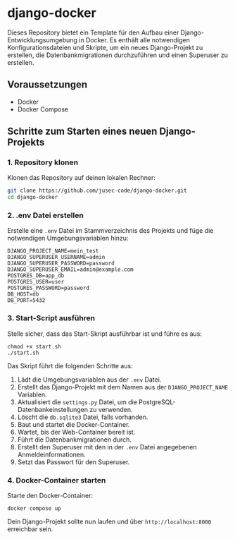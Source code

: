 # django-docker

Dieses Repository bietet ein Template für den Aufbau einer Django-Entwicklungsumgebung in Docker. Es enthält alle notwendigen Konfigurationsdateien und Skripte, um ein neues Django-Projekt zu erstellen, die Datenbankmigrationen durchzuführen und einen Superuser zu erstellen.

## Voraussetzungen

- Docker
- Docker Compose

## Schritte zum Starten eines neuen Django-Projekts

### 1. Repository klonen

Klonen das Repository auf deinen lokalen Rechner:

```sh
git clone https://github.com/jusec-code/django-docker.git
cd django-docker
```

### 2. .env Datei erstellen
Erstelle eine `.env` Datei im Stammverzeichnis des Projekts und füge die notwendigen Umgebungsvariablen hinzu:
```
DJANGO_PROJECT_NAME=mein_test
DJANGO_SUPERUSER_USERNAME=admin
DJANGO_SUPERUSER_PASSWORD=password
DJANGO_SUPERUSER_EMAIL=admin@example.com
POSTGRES_DB=app_db
POSTGRES_USER=user
POSTGRES_PASSWORD=password
DB_HOST=db
DB_PORT=5432
```

### 3. Start-Script ausführen
Stelle sicher, dass das Start-Skript ausführbar ist und führe es aus:

````
chmod +x start.sh
./start.sh
````
Das Skript führt die folgenden Schritte aus:

1. Lädt die Umgebungsvariablen aus der `.env` Datei.
2. Erstellt das Django-Projekt mit dem Namen aus der `DJANGO_PROJECT_NAME` Variablen.
3. Aktualisiert die `settings.py` Datei, um die PostgreSQL-Datenbankeinstellungen zu verwenden.
4. Löscht die `db.sqlite3` Datei, falls vorhanden.
5. Baut und startet die Docker-Container.
6. Wartet, bis der Web-Container bereit ist.
7. Führt die Datenbankmigrationen durch.
8. Erstellt den Superuser mit den in der `.env` Datei angegebenen Anmeldeinformationen.
9. Setzt das Passwort für den Superuser.

### 4. Docker-Container starten
Starte den Docker-Container:
````
docker compose up
````
Dein Django-Projekt sollte nun laufen und über `http://localhost:8000` erreichbar sein.

